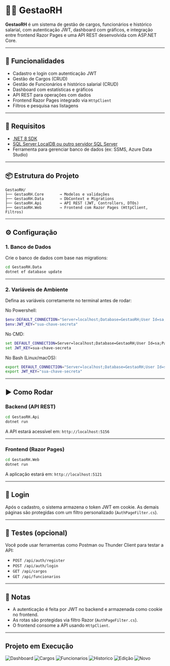 
# 🧑‍💼 GestaoRH

**GestaoRH** é um sistema de gestão de cargos, funcionários e histórico salarial, com autenticação JWT, dashboard com gráficos, e integração entre frontend Razor Pages e uma API REST desenvolvida com ASP.NET Core.

---

## 🚀 Funcionalidades

- Cadastro e login com autenticação JWT
- Gestão de Cargos (CRUD)
- Gestão de Funcionários e histórico salarial (CRUD)
- Dashboard com estatísticas e gráficos
- API REST para operações com dados
- Frontend Razor Pages integrado via `HttpClient`
- Filtros e pesquisa nas listagens

---

## 🧰 Requisitos

- [.NET 8 SDK](https://dotnet.microsoft.com/en-us/download/dotnet/8.0)
- [SQL Server LocalDB ou outro servidor SQL Server](https://learn.microsoft.com/pt-br/sql/database-engine/configure-windows/sql-server-express-localdb)
- Ferramenta para gerenciar banco de dados (ex: SSMS, Azure Data Studio)

---

## 📦 Estrutura do Projeto

```text
GestaoRH/
├── GestaoRH.Core       → Modelos e validações
├── GestaoRH.Data       → DbContext e Migrations
├── GestaoRH.Api        → API REST (JWT, Controllers, DTOs)
├── GestaoRH.Web        → Frontend com Razor Pages (HttpClient, Filtros)
```

---

## ⚙️ Configuração

### 1. Banco de Dados

Crie o banco de dados com base nas migrations:

```bash
cd GestaoRH.Data
dotnet ef database update
```

---

### 2. Variáveis de Ambiente

Defina as variáveis corretamente no terminal antes de rodar:

No Powershell:
``` powershell
$env:DEFAULT_CONNECTION="Server=localhost;Database=GestaoRH;User Id=sa;Password=SuaSenha;"
$env:JWT_KEY="sua-chave-secreta"
```

No CMD:
``` cmd
set DEFAULT_CONNECTION=Server=localhost;Database=GestaoRH;User Id=sa;Password=SuaSenha;
set JWT_KEY=sua-chave-secreta
```

No Bash (Linux/macOS):
``` bash
export DEFAULT_CONNECTION="Server=localhost;Database=GestaoRH;User Id=sa;Password=SuaSenha;"
export JWT_KEY="sua-chave-secreta"
```

---

## ▶️ Como Rodar

### Backend (API REST)

```bash
cd GestaoRH.Api
dotnet run
```

A API estará acessível em: `http://localhost:5156`

---

### Frontend (Razor Pages)

```bash
cd GestaoRH.Web
dotnet run
```

A aplicação estará em: `http://localhost:5121`

---

## 🔑 Login

Após o cadastro, o sistema armazena o token JWT em cookie. As demais páginas são protegidas com um filtro personalizado (`AuthPageFilter.cs`).

---

## 🧪 Testes (opcional)

Você pode usar ferramentas como Postman ou Thunder Client para testar a API:

- `POST /api/auth/register`
- `POST /api/auth/login`
- `GET /api/cargos`
- `GET /api/funcionarios`

---

## 📌 Notas

- A autenticação é feita por JWT no backend e armazenada como cookie no frontend.
- As rotas são protegidas via filtro Razor (`AuthPageFilter.cs`).
- O frontend consome a API usando `HttpClient`.

---

## Projeto em Execução

![Dashboard](dashboard.png)
![Cargos](cargos.png)
![Funcionarios](funcionarios.png)
![Historico](historico.png)
![Edição](edit.png)
![Novo](novo.png)